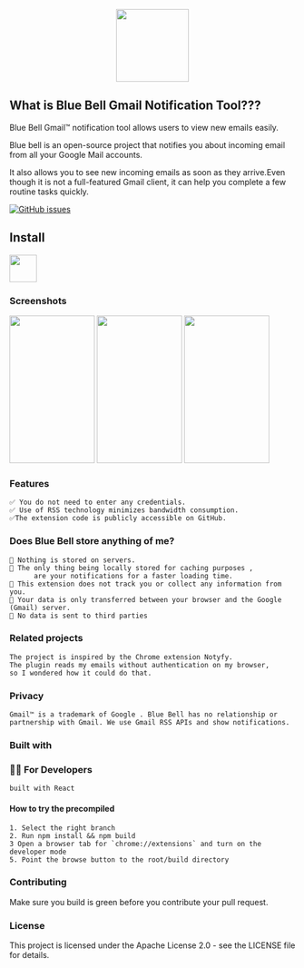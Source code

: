
<p align="center">
<a href="https://chrome.google.com/webstore/detail/octo-linker/jlmafbaeoofdegohdhinkhilhclaklkp"><img src="https://raw.githubusercontent.com/midhunz/blue-bell-notifier/master/public/img/notification-bell-128.png" width="128"/></a
</p>

## What is Blue Bell Gmail Notification Tool???

Blue Bell Gmail™ notification tool allows users to view new emails easily.

Blue bell is an open-source project that notifies you about incoming email from all your Google Mail accounts.

It also allows you to see new incoming emails as soon as they arrive.Even though it is not a full-featured Gmail client, it can help you complete a few routine tasks quickly.



[![GitHub issues](https://img.shields.io/github/issues/midhunz/blue-bell-notifier)](https://github.com/midhunz/blue-bell-notifier/issues)

## Install

<a href="https://chrome.google.com/webstore/detail/notify-app/dokpofkkaggijbeeaeijobkhjfdijjec"><img src="https://raw.githubusercontent.com/alrra/browser-logos/master/src/chrome/chrome_128x128.png" width="48" /></a>
<!-- <a href="#"><img src="https://raw.githubusercontent.com/alrra/browser-logos/master/src/firefox/firefox_128x128.png" width="48" /></a>
<a href="#"><img src="https://raw.githubusercontent.com/alrra/browser-logos/master/src/safari/safari_128x128.png" width="48" /></a> -->

### Screenshots

<p float="left">
  <img src="https://github.com/midhunz/blue-bell-notifier/blob/master/Documents/screenshots/1.png?raw=true" width="150" height ="260"/>
  <img src="https://github.com/midhunz/blue-bell-notifier/blob/master/Documents/screenshots/2.png?raw=true" width="150" height ="260"/> 
  <img src="https://github.com/midhunz/blue-bell-notifier/blob/master/Documents/screenshots/3.png?raw=true" width="150" height ="260"/>
</p>

### **Features**

    ✅ You do not need to enter any credentials.
    ✅ Use of RSS technology minimizes bandwidth consumption.
    ✅The extension code is publicly accessible on GitHub.
       


### Does Blue Bell store anything of me?
    🔅 Nothing is stored on servers.
    🔅 The only thing being locally stored for caching purposes ,
          are your notifications for a faster loading time.
    🔅 This extension does not track you or collect any information from you.
    🔅 Your data is only transferred between your browser and the Google (Gmail) server.
    🔅 No data is sent to third parties
    

### Related projects

    The project is inspired by the Chrome extension Notyfy.
    The plugin reads my emails without authentication on my browser,
    so I wondered how it could do that.

### Privacy 
    Gmail™ is a trademark of Google . Blue Bell has no relationship or partnership with Gmail. We use Gmail RSS APIs and show notifications.

### Built with

### 👩‍💻 For Developers
    built with React

#### How to try the precompiled

    1. Select the right branch 
    2. Run npm install && npm build 
    3 Open a browser tab for `chrome://extensions` and turn on the developer mode
    5. Point the browse button to the root/build directory

### Contributing

Make sure you build is green before you contribute your pull request.

### License

This project is licensed under the Apache License 2.0 - see the LICENSE file for details.
